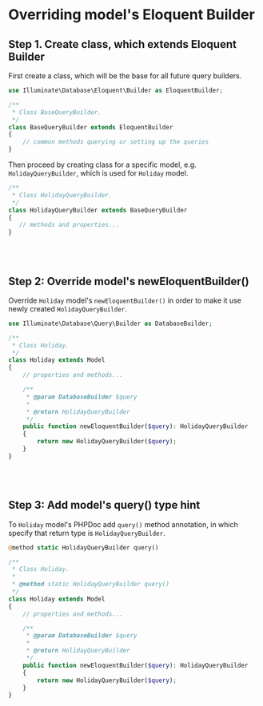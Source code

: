 # Overriding model's Eloquent Builder
## Step 1. Create class, which extends Eloquent Builder

First create a class, which will be the base for all future query builders.

``` php
use Illuminate\Database\Eloquent\Builder as EloquentBuilder;

/**
 * Class BaseQueryBuilder.
 */
class BaseQueryBuilder extends EloquentBuilder
{
    // common methods querying or setting up the queries
}
```

Then proceed by creating class for a specific model, e.g. `HolidayQueryBuilder`, which is used for `Holiday` model.

``` php
/**
 * Class HolidayQueryBuilder.
 */
class HolidayQueryBuilder extends BaseQueryBuilder
{
   // methods and properties...
}
```
<br><br/>

## Step 2: Override model's **newEloquentBuilder()**

Override `Holiday` model's `newEloquentBuilder()` in order to make it use newly created `HolidayQueryBuilder`.

``` php
use Illuminate\Database\Query\Builder as DatabaseBuilder;

/**
 * Class Holiday.
 */
class Holiday extends Model
{
    // properties and methods...

    /**
     * @param DatabaseBuilder $query
     *
     * @return HolidayQueryBuilder
     */
    public function newEloquentBuilder($query): HolidayQueryBuilder
    {
        return new HolidayQueryBuilder($query);
    }
}
```
<br><br/>

## Step 3: Add model's **query()** type hint

To `Holiday` model's PHPDoc add `query()` method annotation, in which specify that return type is `HolidayQueryBuilder`.
``` php 
@method static HolidayQueryBuilder query()
```

``` php
/**
 * Class Holiday.
 *
 * @method static HolidayQueryBuilder query()
 */
class Holiday extends Model
{
    // properties and methods...

    /**
     * @param DatabaseBuilder $query
     *
     * @return HolidayQueryBuilder
     */
    public function newEloquentBuilder($query): HolidayQueryBuilder
    {
        return new HolidayQueryBuilder($query);
    }
}
```